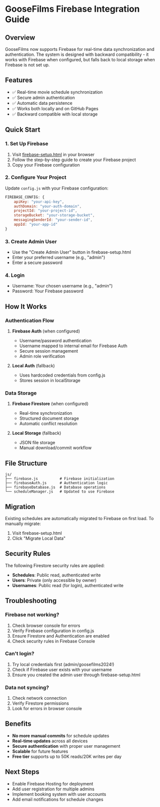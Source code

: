 # GooseFilms Firebase Integration Guide

## Overview
GooseFilms now supports Firebase for real-time data synchronization and authentication. The system is designed with backward compatibility - it works with Firebase when configured, but falls back to local storage when Firebase is not set up.

## Features
- ✅ Real-time movie schedule synchronization
- ✅ Secure admin authentication
- ✅ Automatic data persistence
- ✅ Works both locally and on GitHub Pages
- ✅ Backward compatible with local storage

## Quick Start

### 1. Set Up Firebase
1. Visit [firebase-setup.html](firebase-setup.html) in your browser
2. Follow the step-by-step guide to create your Firebase project
3. Copy your Firebase configuration

### 2. Configure Your Project
Update `config.js` with your Firebase configuration:

```javascript
FIREBASE_CONFIG: {
    apiKey: "your-api-key",
    authDomain: "your-auth-domain",
    projectId: "your-project-id",
    storageBucket: "your-storage-bucket",
    messagingSenderId: "your-sender-id",
    appId: "your-app-id"
}
```

### 3. Create Admin User
- Use the "Create Admin User" button in firebase-setup.html
- Enter your preferred username (e.g., "admin")
- Enter a secure password

### 4. Login
- Username: Your chosen username (e.g., "admin")
- Password: Your Firebase password

## How It Works

### Authentication Flow
1. **Firebase Auth** (when configured)
   - Username/password authentication
   - Username mapped to internal email for Firebase Auth
   - Secure session management
   - Admin role verification

2. **Local Auth** (fallback)
   - Uses hardcoded credentials from config.js
   - Stores session in localStorage

### Data Storage
1. **Firebase Firestore** (when configured)
   - Real-time synchronization
   - Structured document storage
   - Automatic conflict resolution

2. **Local Storage** (fallback)
   - JSON file storage
   - Manual download/commit workflow

## File Structure
```
js/
├── firebase.js          # Firebase initialization
├── firebaseAuth.js      # Authentication logic
├── firebaseDatabase.js  # Database operations
└── scheduleManager.js   # Updated to use Firebase
```

## Migration
Existing schedules are automatically migrated to Firebase on first load. To manually migrate:
1. Visit firebase-setup.html
2. Click "Migrate Local Data"

## Security Rules
The following Firestore security rules are applied:
- **Schedules**: Public read, authenticated write
- **Users**: Private (only accessible by owner)
- **Usernames**: Public read (for login), authenticated write

## Troubleshooting

### Firebase not working?
1. Check browser console for errors
2. Verify Firebase configuration in config.js
3. Ensure Firestore and Authentication are enabled
4. Check security rules in Firebase Console

### Can't login?
1. Try local credentials first (admin/goosefilms2024!)
2. Check if Firebase user exists with your username
3. Ensure you created the admin user through firebase-setup.html

### Data not syncing?
1. Check network connection
2. Verify Firestore permissions
3. Look for errors in browser console

## Benefits
- **No more manual commits** for schedule updates
- **Real-time updates** across all devices
- **Secure authentication** with proper user management
- **Scalable** for future features
- **Free tier** supports up to 50K reads/20K writes per day

## Next Steps
- Enable Firebase Hosting for deployment
- Add user registration for multiple admins
- Implement booking system with user accounts
- Add email notifications for schedule changes